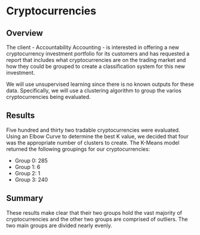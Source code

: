 # Cryptocurrencies

## Overview

The client - Accountability Accounting - is interested in offering a new cryptocurrency investment portfolio for its customers and has requested a report that includes what cryptocurrencies are on the trading market and how they could be grouped to create a classification system for this new investment.

We will use unsupervised learning since there is no known outputs for these data. Specifically, we will use a clustering algorithm to group the varios cryptocurrencies being evaluated. 

## Results

Five hundred and thirty two tradable cryptocurrencies were evaluated. Using an Elbow Curve to determine the best K value, we decided that four was the appropriate number of clusters to create. The K-Means model returned the following groupings for our cryptocurrencies:

- Group 0:    285
- Group 1:      6
- Group 2:      1
- Group 3:    240

## Summary

These results make clear that their two groups hold the vast majority of cryptocurrencies and the other two groups are comprised of outliers. The two main groups are divided nearly evenly. 